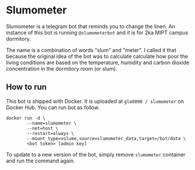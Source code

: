 # Slumometer
Slumometer is a telegram bot that reminds you to change the linen. An instance of this bot
is running `@slumometerbot` and it is for 2ka MIPT campus dormitory.

The name is a combination of words "slum" and "meter". I called it that because the original
idea of the bot was to calculate calculate how poor the living conditions are based on the
temperature, humidity and carbon dioxide concentration in the dormitory room (or slum). 
 
## How to run
This bot is shipped with Docker. It is uploaded at `gle8098 / slumometer` on Docker Hub. You can
run bot as follow.

    docker run -d \
            --name=slumometer \
            --net=host \
            --restart=always \
            --mount type=volume,source=slumometer_data,target=/bot/data \
            <bot token> [admin key]
To update to a new version of the bot, simply remove `slumometer` container and run the command
again. 
